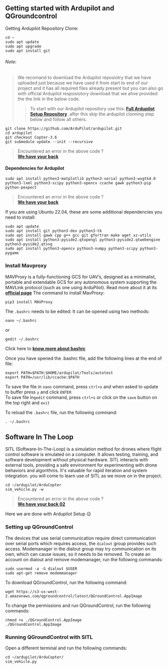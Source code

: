 ## Getting started with Ardupilot and QGroundcontrol  
Getting Ardupilot Repository Clone:   
```
cd ~
sudo apt update
sudo apt upgrade
sudo apt install git
```
###### Note:
> We recomand to  download the Ardupilot reposiotry that we have uploaded just because we have used it from start to end of our project and it has all required files already present but you can also go with official Ardupilot resposiotory download that we ahve provided the the link in the below code.
>> To start with our Ardupilot repository use this:
>> __[Full Ardupilot Setup Repository](https://github.com)__
.after this skip the ardupilot clonning step below and follow all others.

```
git clone https://github.com/ArduPilot/ardupilot.git
cd ardupilot
git checkout Copter-3.6
git submodule update --init --recursive
```
> Encountered an error in the above code ?  
> __[We have your back ](https://github.com)__

#### Dependencies for Ardupilot
```
sudo apt install python3-matplotlib python3-serial python3-wxgtk4.0 python3-lxml python3-scipy python3-opencv ccache gawk python3-pip python-pexpect
```
> Encountered an error in the above code ?  
> __[We have your back ](https://github.com)__

If you are using Ubuntu 22.04, these are some additional dependencies you need to install:
```
sudo apt update
sudo apt install git python3-dev python3-tk
sudo apt install gawk cpp g++ gcc git gfortran make wget xz-utils
sudo apt install python3-pyside2.qtopengl python3-pyside2.qtwebengine python3-pyside2.qtsvg
sudo apt install python3-opencv python3-numpy python3-scipy python3-pygame
```

### Install Mavproxy
MAVProxy is a fully-functioning GCS for UAV’s, designed as a minimalist, portable and extendable GCS for any autonomous system supporting the MAVLink protocol (such as one using ArduPilot). 
Read more about it at its __[official page](https://ardupilot.org/mavproxy/)__
The command to install MavProxy:
```
pip3 install MAVProxy
```

The `.bashrc` needs to be edited:
It can be opened using two methods: 
```
nano ~/.bashrc
```
or
```
gedit ~/.bashrc
```
Click here to __[know more about bashrc](https://github.com)__

Once you have opened the .bashrc file, add the following lines at the end of file:
```
export PATH=$PATH:$HOME/ardupilot/Tools/autotest
export PATH=/usr/lib/ccache:$PATH
```
To save the file in `nano` command, press `ctrl+x` and when asked to update to buffer press `y` and click `ENTER`  
To save file in`gedit` command, press `ctrl+s` or click on the `save` button on the top right and `exit`

To reload the `.bashrc` file, run the following command:
```
. ~/.bashrc
```
## Software In The Loop
SITL (Software-In-The-Loop) is a simulation method for drones where flight control software is emulated on a computer. It allows testing, training, and software development without physical hardware. SITL interacts with external tools, providing a safe environment for experimenting with drone behaviors and algorithms. It's valuable for rapid iteration and system integration.
you will come to learn use of SITL as we move on in the project.
```
cd ~/ardupilot/ArduCopter
sim_vehicle.py -w
```
> Encountered an error in the above code ?  
> __[We have your back 02](https://github.com)__
> 
Here we are done with Ardupilot Setup :wink:
### Setting up QGroundControl 
The devices that use serial communication require direct communication over serial ports which requires access, the ```dialout``` group provides such access.
Modemanager in the dialout group may try communication on its own, which can cause issues, so it needs to be removed.
To create an account on dialout and remove modemanager, run the following commands:
```
sudo usermod -a -G dialout $USER
sudo apt-get remove modemmanager
```
To download QGroundControl, run the following command:
```
wget https://s3-us-west-2.amazonaws.com/qgroundcontrol/latest/QGroundControl.AppImage
```
To change the permissions and run QGroundControl, run the following commands:
```
chmod +x ./QGroundControl.AppImage 
./QGroundControl.AppImage
```
### Running QGroundControl with SITL
Open a different terminal and run the following commands:
```
cd ~/ardupilot/ArduCopter/
sim_vehicle.py
```
